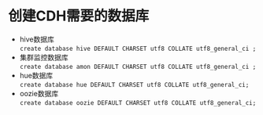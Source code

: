 # 创建CDH需要的数据库

+ hive数据库  
`create database hive DEFAULT CHARSET utf8 COLLATE utf8_general_ci ;`
+ 集群监控数据库  
`create database amon DEFAULT CHARSET utf8 COLLATE utf8_general_ci ;`
+ hue数据库  
`create database hue DEFAULT CHARSET utf8 COLLATE utf8_general_ci;`
+ oozie数据库  
`create database oozie DEFAULT CHARSET utf8 COLLATE utf8_general_ci;`
